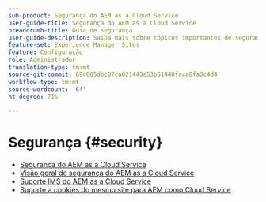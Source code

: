 ```yaml
---
sub-product: Segurança do AEM as a Cloud Service
user-guide-title: Segurança do AEM as a Cloud Service
breadcrumb-title: Guia de segurança
user-guide-description: Saiba mais sobre tópicos importantes de segurança relacionados ao Experience Manager as a Cloud Service.
feature-set: Experience Manager Sites
feature: Configuração
role: Administrador
translation-type: tm+mt
source-git-commit: 69c865dbc87ca021443e53b61440faca8fa3c4d4
workflow-type: tm+mt
source-wordcount: '64'
ht-degree: 71%

---
```



# Segurança {#security}

+ [Segurança do AEM as a Cloud Service](/help/security/home.md)
+ [Visão geral de segurança do AEM as a Cloud Service](/help/security/cloud-service-security-overview.md)
+ [Suporte IMS do AEM as a Cloud Service](ims-support.md)
+ [Suporte a cookies do mesmo site para AEM como Cloud Service](/help/security/same-site-cookie-support.md)
